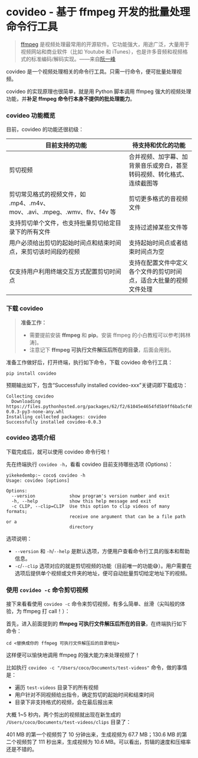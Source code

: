 # covideo - 基于 ffmpeg 开发的批量处理命令行工具

> [ffmpeg](https://zh.wikipedia.org/wiki/FFmpeg) 是视频处理最常用的开源软件。它功能强大，用途广泛，大量用于视频网站和商业软件（比如 Youtube 和 iTunes），也是许多音频和视频格式的标准编码/解码实现。——来自[阮一峰](https://www.ruanyifeng.com/blog/2020/01/ffmpeg.html)

covideo 是一个视频处理相关的命令行工具。只需一行命令，便可批量处理视频。

covideo 的实现原理也很简单，就是用 Python 脚本调用 ffmpeg 强大的视频处理功能，并**补足 ffmpeg 命令行本身不提供的批处理能力**。

### covideo 功能概览

目前，covideo 的功能还很初级：

|目前支持的功能|待支持和优化的功能|
|---|---|
|剪切视频|合并视频、加字幕、加背景音乐或旁白，甚至转码视频、转化格式、连续截图等|
|剪切常见格式的视频文件，如 .mp4、.m4v、mov、.avi、.mpeg、.wmv、flv、f4v 等|剪切更多格式的音视频文件|
|支持剪切单个文件，也支持批量剪切给定目录下的所有文件|支持过滤掉某些文件等|
|用户必须给出剪切的起始时间点和结束时间点，来剪切该时间段的视频|支持起始时间点或者结束时间点为空|
|仅支持用户利用终端交互方式配置剪切时间点|支持在配置文件中定义各个文件的剪切时间点，适合大批量的视频文件处理|

### 下载 covideo

> **准备工作：**
>
> - 需要提前安装 **ffmpeg** 和 **pip**。安装 ffmpeg 的小白教程可以参考[韩林涛]。
> - 注意记下 **ffmpeg 可执行文件解压后所在的目录**，后面会用到。

准备工作做好后，打开终端，执行如下命令，下载 covideo 命令行工具：

```
pip install covideo
```

预期输出如下，包含“Successfully installed covideo-xxx”关键词即下载成功：

```
Collecting covideo
  Downloading https://files.pythonhosted.org/packages/62/f2/61045e4654fd5b9ff6ba5cf499e08a78d5f1a509d89334be4dea41455fb3/covideo-0.0.3-py3-none-any.whl
Installing collected packages: covideo
Successfully installed covideo-0.0.3
```

### covideo 选项介绍

下载完成后，就可以使用 covideo 命令行啦！

先在终端执行 `covideo -h`，看看 covideo 目前支持哪些选项 (Options)：

```
yikekedembp:~ coco$ covideo -h
Usage: covideo [options]

Options:
  --version             show program's version number and exit
  -h, --help            show this help message and exit
  -c CLIP, --clip=CLIP  Use this option to clip videos of many formats;
                        receive one argument that can be a file path or a
                        directory
```

选项说明：

- `--version` 和 `-h`/`--help` 是默认选项，方便用户查看命令行工具的版本和帮助信息。
- `-c`/`--clip` 选项对应的就是剪切视频的功能（目前唯一的功能😅）。用户需要在选项后提供单个视频或文件夹的地址，便可自动批量剪切给定地址下的视频。

### 使用 `covideo -c` 命令剪切视频

接下来看看使用 `covideo -c` 命令来剪切视频，有多么简单、丝滑（尖叫般的体验，为 ffmpeg 打 call！）：

首先，进入前面提到的 **ffmpeg 可执行文件解压后所在的目录**，在终端执行如下命令：

```
cd <替换成你的 ffmpeg 可执行文件解压后的目录地址>
```

这样便可以愉快地调用 ffmpeg 的强大能力来处理视频了！

比如执行 `covideo -c "/Users/coco/Documents/test-videos"` 命令，做的事情是：

- 遍历 `test-videos` 目录下的所有视频
- 用户针对不同视频给出指令，确定剪切的起始时间和结束时间
- 目录下非支持格式的视频，会在最后报出来

大概 1~5 秒内，两个剪出的视频就出现在新生成的 `/Users/coco/Documents/test-videos/clips` 目录了：

401 MB 的第一个视频剪了 10 分钟出来，生成视频为 67.7 MB；130.6 MB 的第二个视频剪了 111 秒出来，生成视频为 10.6 MB。可以看出，剪辑的速度和压缩率还是不错的。
